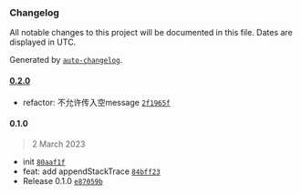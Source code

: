 ### Changelog

All notable changes to this project will be documented in this file. Dates are displayed in UTC.

Generated by [`auto-changelog`](https://github.com/CookPete/auto-changelog).

#### [0.2.0](https://github.com/bangbang93/node-service-errors/compare/0.1.0...0.2.0)

- refactor: 不允许传入空message [`2f1965f`](https://github.com/bangbang93/node-service-errors/commit/2f1965fbb6523ee18f3147d311515752a4493097)

#### 0.1.0

> 2 March 2023

- init [`80aaf1f`](https://github.com/bangbang93/node-service-errors/commit/80aaf1f9d7a4fff5b4ccb948eca30f8ff4817d05)
- feat: add appendStackTrace [`84bff23`](https://github.com/bangbang93/node-service-errors/commit/84bff23eab9bb0c4070fe63cb8de54403d6930fd)
- Release 0.1.0 [`e87059b`](https://github.com/bangbang93/node-service-errors/commit/e87059b0fd8bca740e05c5cea3d114a2e3563490)
